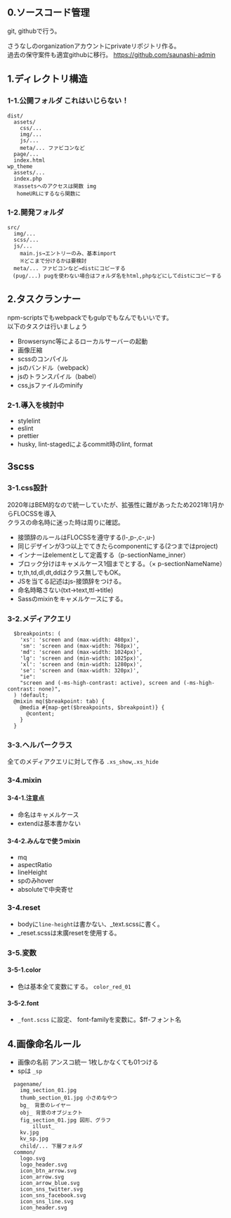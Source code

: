 ## 0.ソースコード管理
git, githubで行う。  

さうなしのorganizationアカウントにprivateリポジトリ作る。  
過去の保守案件も適宜githubに移行。
https://github.com/saunashi-admin

## 1.ディレクトリ構造
### 1-1.公開フォルダ これはいじらない！
```
dist/
  assets/
    css/...
    img/...
    js/...
    meta/... ファビコンなど
  page/...
  index.html
wp_theme
  assets/...
  index.php
  ※assetsへのアクセスは関数 img
   homeURLにするなら関数に
```
### 1-2.開発フォルダ
```
src/    
  img/...
  scss/...
  js/...
    main.js→エントリーのみ、基本import
    ※どこまで分けるかは要検討
  meta/... ファビコンなど→distにコピーする
　(pug/...) pugを使わない場合はフォルダ名をhtml,phpなどにしてdistにコピーする
```

## 2.タスクランナー
npm-scriptsでもwebpackでもgulpでもなんでもいいです。  
以下のタスクは行いましょう  
* Browsersync等によるローカルサーバーの起動
* 画像圧縮
* scssのコンパイル
* jsのバンドル（webpack）
* jsのトランスパイル（babel）
* css,jsファイルのminify

### 2-1.導入を検討中
* stylelint
* eslint
* prettier
* husky, lint-stagedによるcommit時のlint, format
 
## 3scss

### 3-1.css設計
2020年はBEM的なので統一していたが、拡張性に難があったため2021年1月からFLOCSSを導入  
クラスの命名時に迷った時は周りに確認。

- 接頭辞のルールはFLOCSSを遵守する(l-,p-,c-,u-)
- 同じデザインが3つ以上でてきたらcomponentにする(2つまではproject)
- インナーはelementとして定義する（p-sectionName_inner）
- ブロック分けはキャメルケース1個までとする。（× p-sectionNameName）
- tr,th,td,dl,dt,ddはクラス無しでもOK。
- JSを当てる記述はjs-接頭辞をつける。
- 命名時略さない(txt→text,ttl→title)
- Sassのmixinをキャメルケースにする。
    
### 3-2.メディアクエリ
```
  $breakpoints: (
    'xs': 'screen and (max-width: 480px)',
    'sm': 'screen and (max-width: 768px)',
    'md': 'screen and (max-width: 1024px)',
    'lg': 'screen and (min-width: 1025px)',
    'xl': 'screen and (min-width: 1280px)',
    'se': 'screen and (max-width: 320px)',
    "ie":
    "screen and (-ms-high-contrast: active), screen and (-ms-high-contrast: none)",
  ) !default;
  @mixin mq($breakpoint: tab) {
    @media #{map-get($breakpoints, $breakpoint)} {
      @content;
    }
  }
```
  
### 3-3.ヘルパークラス
全てのメディアクエリに対して作る
`.xs_show`,`.xs_hide`
  
### 3-4.mixin 
#### 3-4-1.注意点
- 命名はキャメルケース
- extendは基本書かない

#### 3-4-2.みんなで使うmixin
- mq
- aspectRatio
- lineHeight
- spのみhover
- absoluteで中央寄せ
    
### 3-4.reset
- bodyに`line-height`は書かない、_text.scssに書く。
- _reset.scssは末廣resetを使用する。
    
### 3-5.変数
#### 3-5-1.color
- 色は基本全て変数にする。
`color_red_01`
#### 3-5-2.font 
- `_font.scss` に設定、
	font-familyを変数に。$ff-フォント名
  
## 4.画像命名ルール
- 画像の名前 アンスコ統一 1枚しかなくても01つける
- spは `_sp`
```
  pagename/
    img_section_01.jpg
    thumb_section_01.jpg 小さめなやつ
    bg_　背景のレイヤー
    obj_ 背景のオブジェクト
    fig_section_01.jpg 図形、グラフ
		illust_ 
    kv.jpg
    kv_sp.jpg
    child/... 下層フォルダ
  common/
    logo.svg
    logo_header.svg
    icon_btn_arrow.svg
    icon_arrow.svg
    icon_arrow_blue.svg
    icon_sns_twitter.svg
    icon_sns_facebook.svg
    icon_sns_line.svg
    icon_header.svg
```
